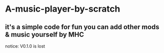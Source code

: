 # A-music-player-by-scratch
it's a simple code for fun
you can add other mods & music yourself
by MHC
--------------------------
notice: V0.1.0 is lost
